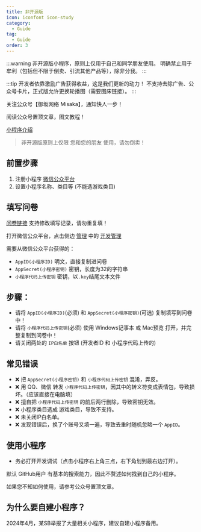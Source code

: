 ```yaml
---
title: 非开源版
icon: iconfont icon-study
category:
  - Guide
tag:
  - Guide
order: 3
---
```


:::warning
非开源版小程序，原则上仅用于自己和同学朋友使用。
明确禁止用于牟利（包括但不限于倒卖、引流其他产品等），除非分我。
:::

:::tip
开发者依靠激励广告获得收益，这是我们更新的动力！
不支持去除广告、公众号卡片，正式版允许更换轮播图（需要图床链接）。
:::

关注公众号【御坂网络 Misaka】，通知快人一步！

阅读公众号置顶文章，图文教程！

[小程序介绍](https://mp.weixin.qq.com/s/rqZBEW3FnvByZCh-M__Ciw) 

> 非开源版原则上仅限 您和您的朋友 使用，请勿倒卖！

## 前置步骤

1. 注册小程序 [微信公众平台](https://mp.weixin.qq.com)
2. 设置小程序名称、类目等 (不能选游戏类目)

## 填写问卷

[问卷链接](https://misaka-network.feishu.cn/share/base/form/shrcnXqq4R4neOKTGy3SKMtfUta) 支持修改填写记录，请勿重复填！

打开微信公众平台，点击侧边 [管理](#) 中的 [开发管理](#)

需要从微信公众平台获得的：

+ `AppID(小程序ID)` 明文，直接复制进问卷
+ `AppSecret(小程序密钥)` 密钥，长度为32的字符串
+ `小程序代码上传密钥` 密钥，以`.key`结尾文本文件

## 步骤：

- 请将 `AppID(小程序ID)`(必须) 和 `AppSecret(小程序密钥)`(可选) 复制填写到问卷中！
- 请将 `小程序代码上传密钥`(必须) 使用 Windows记事本 或 Mac预览 打开，并完整复制到问卷中！
- 请关闭两处的 `IP白名单` 按钮 (开发者ID 和 小程序代码上传的)

## 常见错误

+ ❌ 把 `AppSecret(小程序密钥)` 和 `小程序代码上传密钥` 混淆，弄反。
+ ❌ 用 QQ、微信 转发 `小程序代码上传密钥`，因其中的转义符变成表情包，导致损坏。（应该直接在电脑填）
+ ❌ 擅自把 `小程序代码上传密钥` 的前后两行删除，导致密钥无效。
+ ❌ 小程序类目选成 游戏类目，导致不支持。
+ ❌ 未关闭IP白名单。
+ ❌ 发现错误后，换了个账号又填一遍，导致去重时随机忽略一个 `AppID`。 

## 使用小程序

+ 务必打开开发调试（点击小程序右上角三点，右下角划到最右边打开）。

默认 GitHub用户 有基本的搜索能力，因此不赘述如何找到自己的小程序。

如果您不知如何使用，请参考公众号置顶文章。

## 为什么要自建小程序？

2024年4月，某SB举报了大量相关小程序，建议自建小程序备用。
